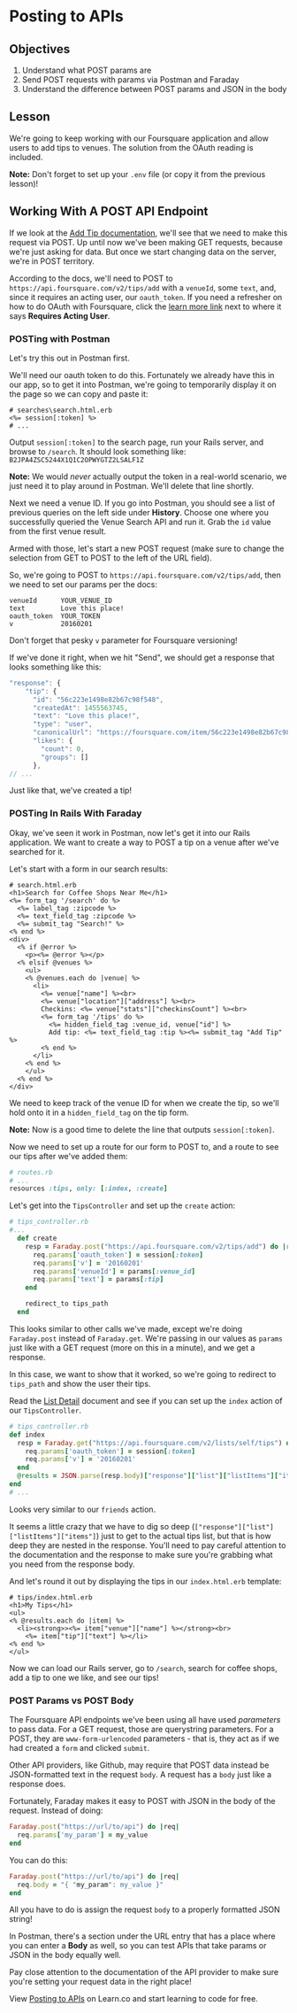 # Posting to APIs

## Objectives

  1. Understand what POST params are
  2. Send POST requests with params via Postman and Faraday
  3. Understand the difference between POST params and JSON in the body

## Lesson

We're going to keep working with our Foursquare application and allow users to add tips to venues. The solution from the OAuth reading is included.

**Note:** Don't forget to set up your `.env` file (or copy it from the previous lesson)!

## Working With A POST API Endpoint

If we look at the [Add Tip documentation](https://developer.foursquare.com/docs/tips/add), we'll see that we need to make this request via POST. Up until now we've been making GET requests, because we're just asking for data. But once we start changing data on the server, we're in POST territory.

According to the docs, we'll need to POST to `https://api.foursquare.com/v2/tips/add` with a `venueId`, some `text`, and, since it requires an acting user, our `oauth_token`. If you need a refresher on how to do OAuth with Foursquare, click the [learn more link](https://developer.foursquare.com/overview/auth) next to where it says **Requires Acting User**.

### POSTing with Postman

Let's try this out in Postman first.

We'll need our oauth token to do this. Fortunately we already have this in our app, so to get it into Postman, we're going to temporarily display it on the page so we can copy and paste it:

```erb
# searches\search.html.erb
<%= session[:token] %>
# ...
```

Output `session[:token]` to the search page, run your Rails server, and browse to `/search`. It should look something like: `B2JPA4ZSC5244X1Q1C2OPWYGTZ2LSALF1Z`

**Note:** We would *never* actually output the token in a real-world scenario, we just need it to play around in Postman. We'll delete that line shortly.

Next we need a venue ID. If you go into Postman, you should see a list of previous queries on the left side under **History**. Choose one where you successfully queried the Venue Search API and run it. Grab the `id` value from the first venue result.

Armed with those, let's start a new POST request (make sure to change the selection from GET to POST to the left of the URL field).

So, we're going to POST to `https://api.foursquare.com/v2/tips/add`, then we need to set our params per the docs:

```
venueId      YOUR_VENUE_ID
text         Love this place!
oauth_token  YOUR_TOKEN
v            20160201
```

Don't forget that pesky `v` parameter for Foursquare versioning!

If we've done it right, when we hit "Send", we should get a response that looks something like this:

```javascript
"response": {
    "tip": {
      "id": "56c223e1498e82b67c98f548",
      "createdAt": 1455563745,
      "text": "Love this place!",
      "type": "user",
      "canonicalUrl": "https://foursquare.com/item/56c223e1498e82b67c98f548",
      "likes": {
        "count": 0,
        "groups": []
      },
// ...
```

Just like that, we've created a tip!

### POSTing In Rails With Faraday

Okay, we've seen it work in Postman, now let's get it into our Rails application. We want to create a way to POST a tip on a venue after we've searched for it.

Let's start with a form in our search results:

```erb
# search.html.erb
<h1>Search for Coffee Shops Near Me</h1>
<%= form_tag '/search' do %>
  <%= label_tag :zipcode %>
  <%= text_field_tag :zipcode %>
  <%= submit_tag "Search!" %>
<% end %>
<div>
  <% if @error %>
    <p><%= @error %></p>
  <% elsif @venues %>
    <ul>
    <% @venues.each do |venue| %>
      <li>
        <%= venue["name"] %><br>
        <%= venue["location"]["address"] %><br>
        Checkins: <%= venue["stats"]["checkinsCount"] %><br>
        <%= form_tag '/tips' do %>
          <%= hidden_field_tag :venue_id, venue["id"] %>
          Add tip: <%= text_field_tag :tip %><%= submit_tag "Add Tip" %>
        <% end %>
      </li>
    <% end %>
    </ul>
  <% end %>
</div>
```

We need to keep track of the venue ID for when we create the tip, so we'll hold onto it in a `hidden_field_tag` on the tip form.

**Note:** Now is a good time to delete the line that outputs `session[:token]`.

Now we need to set up a route for our form to POST to, and a route to see our tips after we've added them:

```ruby
# routes.rb
# ...
resources :tips, only: [:index, :create]
```

Let's get into the `TipsController` and set up the `create` action:

```ruby
# tips_controller.rb
#...
  def create
    resp = Faraday.post("https://api.foursquare.com/v2/tips/add") do |req|
      req.params['oauth_token'] = session[:token]
      req.params['v'] = '20160201'
      req.params['venueId'] = params[:venue_id]
      req.params['text'] = params[:tip]
    end

    redirect_to tips_path
  end
```

This looks similar to other calls we've made, except we're doing `Faraday.post` instead of `Faraday.get`. We're passing in our values as `params` just like with a GET request (more on this in a minute), and we get a response.

In this case, we want to show that it worked, so we're going to redirect to `tips_path` and show the user their tips.

Read the [List Detail](https://developer.foursquare.com/docs/lists/lists) document and see if you can set up the `index` action of our `TipsController`.

```ruby
# tips_controller.rb
def index
  resp = Faraday.get("https://api.foursquare.com/v2/lists/self/tips") do |req|
    req.params['oauth_token'] = session[:token]
    req.params['v'] = '20160201'
  end
  @results = JSON.parse(resp.body)["response"]["list"]["listItems"]["items"]
end
# ...
```

Looks very similar to our `friends` action.

It seems a little crazy that we have to dig so deep (`["response"]["list"]["listItems"]["items"]`) just to get to the actual tips list, but that is how deep they are nested in the response. You'll need to pay careful attention to the documentation and the response to make sure you're grabbing what you need from the response body.

And let's round it out by displaying the tips in our `index.html.erb` template:

```erb
# tips/index.html.erb
<h1>My Tips</h1>
<ul>
<% @results.each do |item| %>
  <li><strong>><%= item["venue"]["name"] %></strong><br>
    <%= item["tip"]["text"] %></li>
<% end %>
</ul>
```

Now we can load our Rails server, go to `/search`, search for coffee shops, add a tip to one we like, and see our tips!

### POST Params vs POST Body

The Foursquare API endpoints we've been using all have used *parameters* to pass data. For a GET request, those are querystring parameters. For a POST, they are `www-form-urlencoded` parameters - that is, they act as if we had created a `form` and clicked `submit`.

Other API providers, like Github, may require that POST data instead be JSON-formatted text in the request `body`. A request has a `body` just like a response does.

Fortunately, Faraday makes it easy to POST with JSON in the body of the request. Instead of doing:

```ruby
Faraday.post("https://url/to/api") do |req|
  req.params['my_param'] = my_value
end
```

You can do this:

```ruby
Faraday.post("https://url/to/api") do |req|
  req.body = "{ "my_param": my_value }"
end
```

All you have to do is assign the request `body` to a properly formatted JSON string!

In Postman, there's a section under the URL entry that has a place where you can enter a **Body** as well, so you can test APIs that take params or JSON in the body equally well.

Pay close attention to the documentation of the API provider to make sure you're setting your request data in the right place!

<p data-visibility='hidden'>View <a href='https://learn.co/lessons/ruby-posting-requests' title='Posting to APIs'>Posting to APIs</a> on Learn.co and start learning to code for free.</p>
